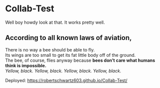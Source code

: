 # Collab-Test
Well boy howdy look at that. It works pretty well.  
  
## According to all known laws of aviation,  
There is no way a bee should be able to fly.  
Its wings are too small to get its fat little body off of the ground.  
The bee, of course, flies anyway because **bees don’t care what humans think is impossible.**  
*Yellow, black. Yellow, black. Yellow, black. Yellow, black.*

Deployed: https://robertschwartz603.github.io/Collab-Test/
